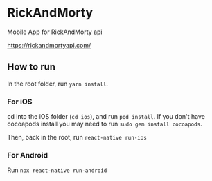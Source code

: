 # RickAndMorty

Mobile App for RickAndMorty api 

https://rickandmortyapi.com/

## How to run

In the root folder, run `yarn install`.

### For iOS

cd into the iOS folder (`cd ios`), and run `pod install`. If you don't have cocoapods install you may need to run `sudo gem install cocoapods`.

Then, back in the root, run `react-native run-ios`

### For Android

Run `npx react-native run-android`
